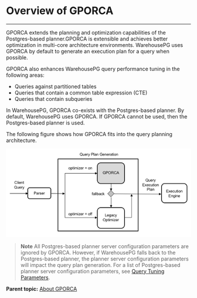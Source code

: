 # Overview of GPORCA
---

GPORCA extends the planning and optimization capabilities of the Postgres-based planner.GPORCA is extensible and achieves better optimization in multi-core architecture environments. WarehousePG uses GPORCA by default to generate an execution plan for a query when possible.

GPORCA also enhances WarehousePG query performance tuning in the following areas:

-   Queries against partitioned tables
-   Queries that contain a common table expression \(CTE\)
-   Queries that contain subqueries

In WarehousePG, GPORCA co-exists with the Postgres-based planner. By default, WarehousePG uses GPORCA. If GPORCA cannot be used, then the Postgres-based planner is used.

The following figure shows how GPORCA fits into the query planning architecture.

![Query planning architecture with GPORCA](../../graphics/piv-opt.png)

> **Note** All Postgres-based planner server configuration parameters are ignored by GPORCA. However, if WarehousePG falls back to the Postgres-based planner, the planner server configuration parameters will impact the query plan generation. For a list of Postgres-based planner server configuration parameters, see [Query Tuning Parameters](../../../ref_guide/config_params/guc_category-list.html).

**Parent topic:** [About GPORCA](../../query/topics/query-piv-optimizer.html)

